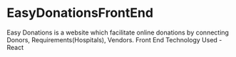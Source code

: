 # EasyDonationsFrontEnd
Easy Donations is a website which facilitate online donations by connecting Donors, Requirements(Hospitals), Vendors. Front End Technology Used -  React 
